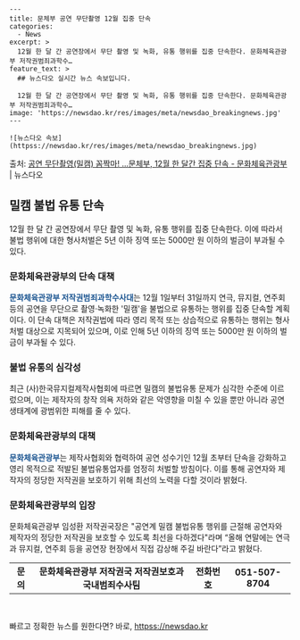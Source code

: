     ---
    title: 문체부 공연 무단촬영 12월 집중 단속
    categories:
      - News
    excerpt: >
      12월 한 달 간 공연장에서 무단 촬영 및 녹화, 유통 행위를 집중 단속한다. 문화체육관광부 저작권범죄과학수…
    feature_text: >
      ## 뉴스다오 실시간 뉴스 속보입니다.
    
      12월 한 달 간 공연장에서 무단 촬영 및 녹화, 유통 행위를 집중 단속한다. 문화체육관광부 저작권범죄과학수…
    image: 'https://newsdao.kr/res/images/meta/newsdao_breakingnews.jpg'
    ---
    
    ![뉴스다오 속보](httpss://newsdao.kr/res/images/meta/newsdao_breakingnews.jpg)

<p>출처: <a href="httpss://newsdao.kr/2711" rel="dofollow">공연 무단촬영(밀캠) 꼼짝마! …문체부, 12월 한 달간 집중 단속 - 문화체육관광부</a> | 뉴스다오</p>

<h2 data-ke-size="size26">밀캠 불법 유통 단속</h2>
<p data-ke-size="size16">12월 한 달 간 공연장에서 무단 촬영 및 녹화, 유통 행위를 집중 단속한다. 이에 따라서 불법 행위에 대한 형사처벌은 5년 이하 징역 또는 5000만 원 이하의 벌금이 부과될 수 있다. </p>

<h3>문화체육관광부의 단속 대책</h3>
<p data-ke-size="size16"><b><span style="color: #1a5490;">문화체육관광부 저작권범죄과학수사대</span></b>는 12월 1일부터 31일까지 연극, 뮤지컬, 연주회 등의 공연을 무단으로 촬영·녹화한 '밀캠'을 불법으로 유통하는 행위를 집중 단속할 계획이다. 이 단속 대책은 저작권법에 따라 영리 목적 또는 상습적으로 유통하는 행위는 형사처벌 대상으로 지목되어 있으며, 이로 인해 5년 이하의 징역 또는 5000만 원 이하의 벌금이 부과될 수 있다. </p>

<h3>불법 유통의 심각성</h3>
<p data-ke-size="size16">최근 (사)한국뮤지컬제작사협회에 따르면 밀캠의 불법유통 문제가 심각한 수준에 이르렀으며, 이는 제작자의 창작 의욕 저하와 같은 악영향을 미칠 수 있을 뿐만 아니라 공연 생태계에 광범위한 피해를 줄 수 있다. </p>

<h3>문화체육관광부의 대책</h3>
<p data-ke-size="size16"><b><span style="color: #1a5490;">문화체육관광부</span></b>는 제작사협회와 협력하여 공연 성수기인 12월 초부터 단속을 강화하고 영리 목적으로 적발된 불법유통업자를 엄정히 처벌할 방침이다. 이를 통해 공연자와 제작자의 정당한 저작권을 보호하기 위해 최선의 노력을 다할 것이라 밝혔다. </p>

<h3>문화체육관광부의 입장</h3>
<p data-ke-size="size16">문화체육관광부 임성환 저작권국장은 "공연계 밀캠 불법유통 행위를 근절해 공연자와 제작자의 정당한 저작권을 보호할 수 있도록 최선을 다하겠다"라며 “올해 연말에는 연극과 뮤지컬, 연주회 등을 공연장 현장에서 직접 감상해 주길 바란다”라고 밝혔다. </p>

<table>
	<tr>
		<td style="text-align: center; height: 17px;"><b>문의</b></td>
		<td style="text-align: center; height: 17px;"><b>문화체육관광부 저작권국 저작권보호과 국내범죄수사팀</b></td>
		<td style="text-align: center; height: 17px;"><b>전화번호</b></td>
		<td style="text-align: center; height: 17px;"><b>051-507-8704</b></td>
	</tr>
</table>

<p data-ke-size="size16">&nbsp;</p> 

빠르고 정확한 뉴스를 원한다면? 바로, <a href="httpss://newsdao.kr" rel="dofollow">httpss://newsdao.kr</a>


    